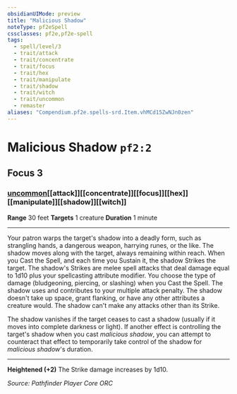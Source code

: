 ```yaml
---
obsidianUIMode: preview
title: "Malicious Shadow"
noteType: pf2eSpell
cssclasses: pf2e,pf2e-spell
tags:
  - spell/level/3
  - trait/attack
  - trait/concentrate
  - trait/focus
  - trait/hex
  - trait/manipulate
  - trait/shadow
  - trait/witch
  - trait/uncommon
  - remaster
aliases: "Compendium.pf2e.spells-srd.Item.vhMCd15ZwNJn0zen" 
---
```

# Malicious Shadow  `pf2:2`  
## Focus 3
### [uncommon](uncommon "Uncommon Rarity Trait")[[attack]][[concentrate]][[focus]][[hex]][[manipulate]][[shadow]][[witch]]

**Range** 30 feet
**Targets** 1 creature
**Duration** 1 minute
* * * 
Your patron warps the target's shadow into a deadly form, such as strangling hands, a dangerous weapon, harrying runes, or the like. The shadow moves along with the target, always remaining within reach. When you Cast the Spell, and each time you Sustain it, the shadow Strikes the target. The shadow's Strikes are melee spell attacks that deal damage equal to 1d10 plus your spellcasting attribute modifier. You choose the type of damage (bludgeoning, piercing, or slashing) when you Cast the Spell. The shadow uses and contributes to your multiple attack penalty. The shadow doesn't take up space, grant flanking, or have any other attributes a creature would. The shadow can't make any attacks other than its Strike.

The shadow vanishes if the target ceases to cast a shadow (usually if it moves into complete darkness or light). If another effect is controlling the target's shadow when you cast _malicious shadow_, you can attempt to counteract that effect to temporarily take control of the shadow for _malicious shadow_'s duration.

* * *

**Heightened (+2)** The Strike damage increases by 1d10.

*Source: Pathfinder Player Core*
*ORC*